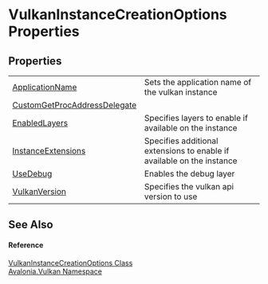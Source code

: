# VulkanInstanceCreationOptions Properties




## Properties
<table>
<tr>
<td><a href="P_Avalonia_Vulkan_VulkanInstanceCreationOptions_ApplicationName">ApplicationName</a></td>
<td>Sets the application name of the vulkan instance</td>
</tr>
<tr>
<td><a href="P_Avalonia_Vulkan_VulkanInstanceCreationOptions_CustomGetProcAddressDelegate">CustomGetProcAddressDelegate</a></td>
<td> </td>
</tr>
<tr>
<td><a href="P_Avalonia_Vulkan_VulkanInstanceCreationOptions_EnabledLayers">EnabledLayers</a></td>
<td>Specifies layers to enable if available on the instance</td>
</tr>
<tr>
<td><a href="P_Avalonia_Vulkan_VulkanInstanceCreationOptions_InstanceExtensions">InstanceExtensions</a></td>
<td>Specifies additional extensions to enable if available on the instance</td>
</tr>
<tr>
<td><a href="P_Avalonia_Vulkan_VulkanInstanceCreationOptions_UseDebug">UseDebug</a></td>
<td>Enables the debug layer</td>
</tr>
<tr>
<td><a href="P_Avalonia_Vulkan_VulkanInstanceCreationOptions_VulkanVersion">VulkanVersion</a></td>
<td>Specifies the vulkan api version to use</td>
</tr>
</table>

## See Also


#### Reference
<a href="T_Avalonia_Vulkan_VulkanInstanceCreationOptions">VulkanInstanceCreationOptions Class</a>  
<a href="N_Avalonia_Vulkan">Avalonia.Vulkan Namespace</a>  
